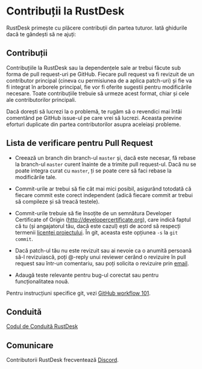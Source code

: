 # Contribuții la RustDesk

RustDesk primește cu plăcere contribuții din partea tuturor. Iată ghidurile dacă te gândești să ne ajuți:

## Contribuții

Contribuțiile la RustDesk sau la dependențele sale ar trebui făcute sub forma de pull request-uri pe GitHub. Fiecare pull request va fi revizuit de un contributor principal (cineva cu permisiunea de a aplica patch-uri) și fie va fi integrat în arborele principal, fie vor fi oferite sugestii pentru modificările necesare. Toate contribuțiile trebuie să urmeze acest format, chiar și cele ale contributorilor principali.

Dacă dorești să lucrezi la o problemă, te rugăm să o revendici mai întâi comentând pe GitHub issue-ul pe care vrei să lucrezi. Aceasta previne eforturi duplicate din partea contributorilor asupra aceleiași probleme.

## Lista de verificare pentru Pull Request

- Creează un branch din branch-ul `master` și, dacă este necesar, fă rebase la branch-ul `master` curent înainte de a trimite pull request-ul. Dacă nu se poate integra curat cu `master`, ți se poate cere să faci rebase la modificările tale.

- Commit-urile ar trebui să fie cât mai mici posibil, asigurând totodată că fiecare commit este corect independent (adică fiecare commit ar trebui să compileze și să treacă testele).

- Commit-urile trebuie să fie însoțite de un semnătura Developer Certificate of Origin (http://developercertificate.org), care indică faptul că tu (și angajatorul tău, dacă este cazul) ești de acord să respecți termenii [licenței proiectului](../LICENCE). În git, aceasta este opțiunea `-s` la `git commit`.

- Dacă patch-ul tău nu este revizuit sau ai nevoie ca o anumită persoană să-l revizuiască, poți @-reply unui reviewer cerând o revizuire în pull request sau într-un comentariu, sau poți solicita o revizuire prin [email](mailto:info@rustdesk.com).

- Adaugă teste relevante pentru bug-ul corectat sau pentru funcționalitatea nouă.

Pentru instrucțiuni specifice git, vezi [GitHub workflow 101](https://github.com/servo/servo/wiki/GitHub-workflow).

## Conduită

[Codul de Conduită RustDesk](https://github.com/rustdesk/rustdesk/blob/master/docs/CODE_OF_CONDUCT.md)

## Comunicare

Contributorii RustDesk frecventează [Discord](https://discord.gg/nDceKgxnkV).
